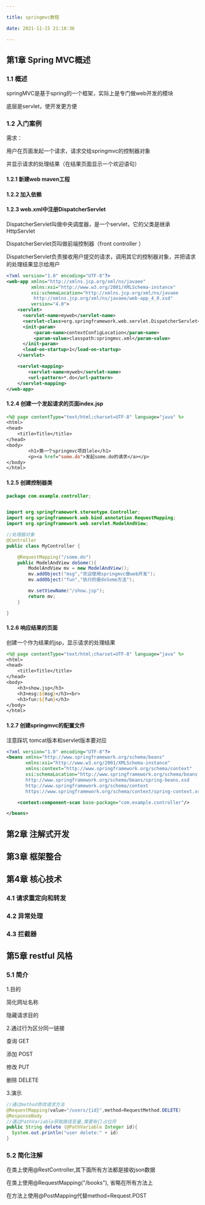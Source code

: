 ```yaml
---

title: springmvc教程

date: 2021-11-15 21:18:36

---
```






## 第1章 Spring MVC概述

### 1.1 概述

springMVC是基于spring的一个框架，实际上是专门做web开发的模块

底层是servlet，使开发更方便



### 1.2 入门案例

需求：

用户在页面发起一个请求，请求交给springmvc的控制器对象

并显示请求的处理结果（在结果页面显示一个欢迎语句）



#### 1.2.1 新建web maven工程



#### 1.2.2 加入依赖



#### 1.2.3 web.xml中注册DispatcherServlet

DispatcherServlet叫做中央调度器，是一个servlet，它的父类是继承HttpServlet

DispatcherServlet页叫做前端控制器（front controller ）

DispatcherServlet负责接收用户提交的请求，调用其它的控制器对象，并把请求的处理结果显示给用户

```xml
<?xml version="1.0" encoding="UTF-8"?>
<web-app xmlns="http://xmlns.jcp.org/xml/ns/javaee"
         xmlns:xsi="http://www.w3.org/2001/XMLSchema-instance"
         xsi:schemaLocation="http://xmlns.jcp.org/xml/ns/javaee
          http://xmlns.jcp.org/xml/ns/javaee/web-app_4_0.xsd"
         version="4.0">
    <servlet>
      <servlet-name>myweb</servlet-name>
      <servlet-class>org.springframework.web.servlet.DispatcherServlet</servlet-class>
      <init-param>
          <param-name>contextConfigLocation</param-name>
          <param-value>classpath:springmvc.xml</param-value>
      </init-param>
      <load-on-startup>1</load-on-startup>
    </servlet>

    <servlet-mapping>
        <servlet-name>myweb</servlet-name>
        <url-pattern>*.do</url-pattern>
    </servlet-mapping>
</web-app>
```



#### 1.2.4 创建一个发起请求的页面index.jsp

```jsp
<%@ page contentType="text/html;charset=UTF-8" language="java" %>
<html>
<head>
    <title>Title</title>
</head>
<body>
        <h1>第一个springmvc项目lele</h1>
        <p><a href="some.do">发起some.do的请求</a></p>
</body>
</html>
```



#### 1.2.5 创建控制器类

```java
package com.example.controller;


import org.springframework.stereotype.Controller;
import org.springframework.web.bind.annotation.RequestMapping;
import org.springframework.web.servlet.ModelAndView;

//处理器对象
@Controller
public class MyController {

    @RequestMapping("/some.do")
    public ModelAndView doSome(){
        ModelAndView mv = new ModelAndView();
        mv.addObject("msg","欢迎使用springmvc做web开发");
        mv.addObject("fun","执行的是doSome方法");

        mv.setViewName("/show.jsp");
        return mv;
    }

}
```

#### 1.2.6 响应结果的页面

创建一个作为结果的jsp，显示请求的处理结果

```jsp
<%@ page contentType="text/html;charset=UTF-8" language="java" %>
<html>
<head>
    <title>Title</title>
</head>
<body>
    <h3>show.jsp</h3>
    <h3>msg:${msg}</h3><br>
    <h3>fun:${fun}</h3>
</body>
</html>
```



#### 1.2.7 创建springmvc的配置文件

注意踩坑 tomcat版本和servlet版本要对应 

```xml
<?xml version="1.0" encoding="UTF-8"?>
<beans xmlns="http://www.springframework.org/schema/beans"
       xmlns:xsi="http://www.w3.org/2001/XMLSchema-instance"
       xmlns:context="http://www.springframework.org/schema/context"
       xsi:schemaLocation="http://www.springframework.org/schema/beans 
       http://www.springframework.org/schema/beans/spring-beans.xsd 
       http://www.springframework.org/schema/context 
       https://www.springframework.org/schema/context/spring-context.xsd">

    <context:component-scan base-package="com.example.controller"/>

</beans>
```





## 第2章 注解式开发



## 第3章 框架整合



## 第4章 核心技术

### 4.1 请求重定向和转发



### 4.2 异常处理



### 4.3 拦截器





## 第5章 restful 风格

### 5.1 简介

1.目的

简化网址名称

隐藏请求目的



2.通过行为区分同一链接

查询 GET

添加 POST

修改 PUT

删除 DELETE



3.演示

```java
//通过method修改请求方法
@RequestMapping(value="/users/{id}",method=RequestMethod.DELETE)
@ResponseBody
//通过PathVariable获取路径变量,需要有{}占位符
public String delete (@PathVariable Integer id){
  System.out.println("user delete:" + id)
}
```



### 5.2 简化注解

在类上使用@RestController,其下面所有方法都是接收json数据

在类上使用@RequestMapping("/books"), 省略在所有方法上

在方法上使用@PostMapping代替method=Request.POST

